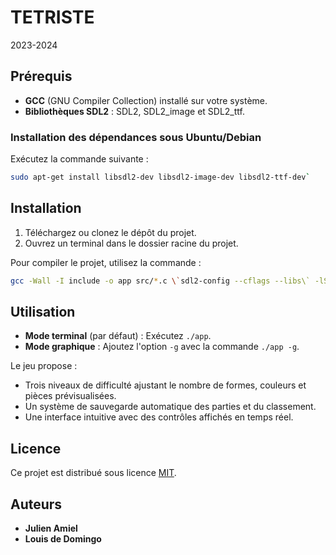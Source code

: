 
# TETRISTE  
2023-2024  

## Prérequis  
- **GCC** (GNU Compiler Collection) installé sur votre système.  
- **Bibliothèques SDL2** : SDL2, SDL2_image et SDL2_ttf.  

### Installation des dépendances sous Ubuntu/Debian  
Exécutez la commande suivante :  
```bash
sudo apt-get install libsdl2-dev libsdl2-image-dev libsdl2-ttf-dev`  
```
## Installation  
1. Téléchargez ou clonez le dépôt du projet.  
2. Ouvrez un terminal dans le dossier racine du projet.  

Pour compiler le projet, utilisez la commande :  
```bash
gcc -Wall -I include -o app src/*.c \`sdl2-config --cflags --libs\` -lSDL2_image -lSDL2_ttf -lm`  
```
## Utilisation  
- **Mode terminal** (par défaut) : Exécutez `./app`.  
- **Mode graphique** : Ajoutez l'option `-g` avec la commande `./app -g`.  

Le jeu propose :  
- Trois niveaux de difficulté ajustant le nombre de formes, couleurs et pièces prévisualisées.  
- Un système de sauvegarde automatique des parties et du classement.  
- Une interface intuitive avec des contrôles affichés en temps réel.  

## Licence  
Ce projet est distribué sous licence [MIT](https://fr.wikipedia.org/wiki/Licence_MIT).  

## Auteurs  
- **Julien Amiel**  
- **Louis de Domingo**  
